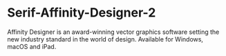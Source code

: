 # Serif-Affinity-Designer-2
Affinity Designer is an award-winning vector graphics software setting the new industry standard in the world of design. Available for Windows, macOS and iPad.
